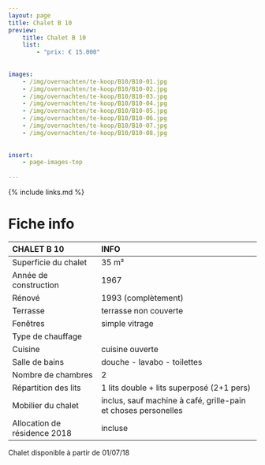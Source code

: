 ```yaml
---
layout: page
title: Chalet B 10
preview: 
    title: Chalet B 10
    list:
        - "prix: € 15.000"
        
        
images:
    - /img/overnachten/te-koop/B10/B10-01.jpg
    - /img/overnachten/te-koop/B10/B10-02.jpg
    - /img/overnachten/te-koop/B10/B10-03.jpg
    - /img/overnachten/te-koop/B10/B10-04.jpg
    - /img/overnachten/te-koop/B10/B10-05.jpg
    - /img/overnachten/te-koop/B10/B10-06.jpg
    - /img/overnachten/te-koop/B10/B10-07.jpg
    - /img/overnachten/te-koop/B10/B10-08.jpg
    
    
insert:
    - page-images-top
    
---
```


{% include links.md %}



# Fiche info

CHALET B 10                 | INFO        | 
:---------------------------|:------------|
Superficie du chalet         |35 m²
Année de construction        |1967
Rénové                       |1993 (complètement)
Terrasse                     |terrasse non couverte  
Fenêtres                     |simple vitrage
Type de chauffage            |
Cuisine                      |cuisine ouverte
Salle de bains               |douche - lavabo - toilettes
Nombre de chambres           |2
Répartition des lits         |1 lits double + lits superposé (2+1 pers)
Mobilier du chalet           |inclus, sauf machine à café, grille-pain et choses personelles 
Allocation de résidence 2018 |incluse

Chalet disponible à partir de 01/07/18
